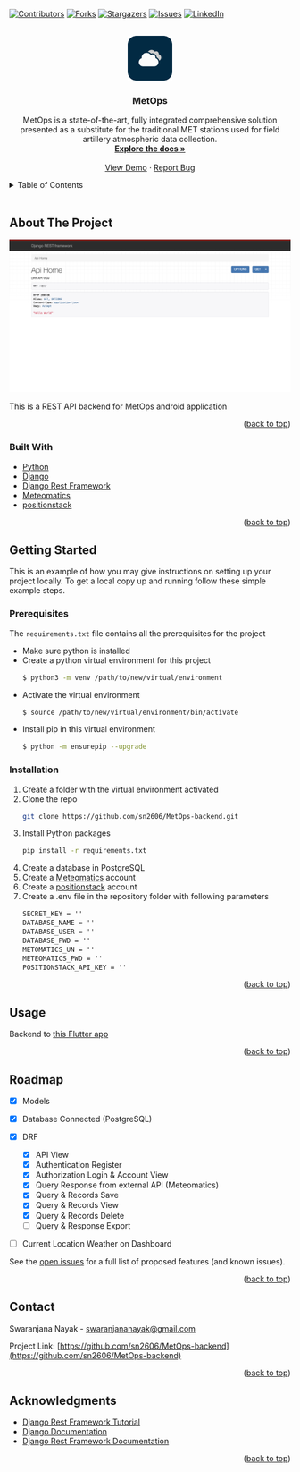 <div id="top"></div>

[![Contributors][contributors-shield]][contributors-url]
[![Forks][forks-shield]][forks-url]
[![Stargazers][stars-shield]][stars-url]
[![Issues][issues-shield]][issues-url]
[![LinkedIn][linkedin-shield]][linkedin-url]



<!-- PROJECT LOGO -->
<br />
<div align="center">
  <a href="https://github.com/sn2606/MetOps-backend">
    <img src="assets/cloud.png" alt="Logo" width="80" height="80">
  </a>

<h3 align="center">MetOps</h3>

  <p align="center">
    MetOps is a state-of-the-art, fully integrated comprehensive solution presented as a substitute for the traditional MET stations used for field artillery atmospheric data collection.
    <br />
    <a href="https://github.com/sn2606/MetOps-backend"><strong>Explore the docs »</strong></a>
    <br />
    <br />
    <a href="https://github.com/sn2606/MetOps-backend">View Demo</a>
    ·
    <a href="https://github.com/sn2606/MetOps-backend/issues">Report Bug</a>
  </p>
</div>



<!-- TABLE OF CONTENTS -->
<details>
  <summary>Table of Contents</summary>
  <ol>
    <li>
      <a href="#about-the-project">About The Project</a>
      <ul>
        <li><a href="#built-with">Built With</a></li>
      </ul>
    </li>
    <li>
      <a href="#getting-started">Getting Started</a>
      <ul>
        <li><a href="#prerequisites">Prerequisites</a></li>
        <li><a href="#installation">Installation</a></li>
      </ul>
    </li>
    <li><a href="#usage">Usage</a></li>
    <li><a href="#roadmap">Roadmap</a></li>
    <li><a href="#contact">Contact</a></li>
    <li><a href="#acknowledgments">Acknowledgments</a></li>
  </ol>
</details>

<br>

<!-- ABOUT THE PROJECT -->
## About The Project

[![Product Name Screen Shot][product-screenshot]](https://example.com)

This is a REST API backend for MetOps android application


<p align="right">(<a href="#top">back to top</a>)</p>



### Built With

* [Python](https://www.python.org/)
* [Django](https://www.djangoproject.com/)
* [Django Rest Framework](https://www.django-rest-framework.org/)
* [Meteomatics](https://www.meteomatics.com/en/)
* [positionstack](https://positionstack.com/)

<p align="right">(<a href="#top">back to top</a>)</p>



<!-- GETTING STARTED -->
## Getting Started

This is an example of how you may give instructions on setting up your project locally.
To get a local copy up and running follow these simple example steps.

### Prerequisites

The `requirements.txt` file contains all the prerequisites for the project
* Make sure python is installed
* Create a python virtual environment for this project
  ```sh
  $ python3 -m venv /path/to/new/virtual/environment
  ```
* Activate the virtual environment
  ```sh
  $ source /path/to/new/virtual/environment/bin/activate
  ```
* Install pip in this virtual environment
  ```sh
  $ python -m ensurepip --upgrade
  ```

### Installation

1. Create a folder with the virtual environment activated
2. Clone the repo
   ```sh
   git clone https://github.com/sn2606/MetOps-backend.git
   ```
3. Install Python packages
   ```sh
   pip install -r requirements.txt
   ```
4. Create a database in PostgreSQL
5. Create a [Meteomatics](https://www.meteomatics.com/en/) account
6. Create a [positionstack](https://positionstack.com/) account
7. Create a .env file in the repository folder with following parameters
   ```env
   SECRET_KEY = ''
   DATABASE_NAME = ''
   DATABASE_USER = ''
   DATABASE_PWD = ''
   METOMATICS_UN = ''
   METEOMATICS_PWD = ''
   POSITIONSTACK_API_KEY = ''
   ```

<p align="right">(<a href="#top">back to top</a>)</p>



<!-- USAGE EXAMPLES -->
## Usage

Backend to [this Flutter app](https://github.com/sn2606/MetOps-frontend)

<p align="right">(<a href="#top">back to top</a>)</p>



<!-- ROADMAP -->
## Roadmap

- [x] Models
- [x] Database Connected (PostgreSQL)
- [x] DRF
    - [x] API View
    - [x] Authentication Register
    - [x] Authorization Login & Account View
    - [x] Query Response from external API (Meteomatics)
    - [x] Query & Records Save
    - [x] Query & Records View
    - [x] Query & Records Delete
    - [ ] Query & Response Export
- [ ] Current Location Weather on Dashboard


See the [open issues](https://github.com/sn2606/MetOps-backend/issues) for a full list of proposed features (and known issues).

<p align="right">(<a href="#top">back to top</a>)</p>



<!-- CONTACT -->
## Contact

Swaranjana Nayak - swaranjananayak@gmail.com

Project Link: [https://github.com/sn2606/MetOps-backend](https://github.com/sn2606/MetOps-backend)

<p align="right">(<a href="#top">back to top</a>)</p>



<!-- ACKNOWLEDGMENTS -->
## Acknowledgments

* [Django Rest Framework Tutorial](https://www.youtube.com/watch?v=c708Nf0cHrs&t=6568s)
* [Django Documentation](https://docs.djangoproject.com/en/4.1/)
* [Django Rest Framework Documentation](https://www.django-rest-framework.org/)

<p align="right">(<a href="#top">back to top</a>)</p>



<!-- MARKDOWN LINKS & IMAGES -->
<!-- https://www.markdownguide.org/basic-syntax/#reference-style-links -->
[contributors-shield]: https://img.shields.io/github/contributors/sn2606/MetOps-backend.svg?style=for-the-badge
[contributors-url]: https://github.com/sn2606/MetOps-backend/graphs/contributors
[forks-shield]: https://img.shields.io/github/forks/sn2606/MetOps-backend.svg?style=for-the-badge
[forks-url]: https://github.com/sn2606/MetOps-backend/network/members
[stars-shield]: https://img.shields.io/github/stars/sn2606/MetOps-backend.svg?style=for-the-badge
[stars-url]: https://github.com/sn2606/MetOps-backend/stargazers
[issues-shield]: https://img.shields.io/github/issues/sn2606/MetOps-backend.svg?style=for-the-badge
[issues-url]: https://github.com/sn2606/MetOps-backend/issues
[linkedin-shield]: https://img.shields.io/badge/-LinkedIn-black.svg?style=for-the-badge&logo=linkedin&colorB=555
[linkedin-url]: https://linkedin.com/in/swaranjana
[product-screenshot]: assets/screenshot.png
